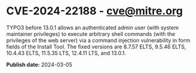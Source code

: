 # CVE-2024-22188 - cve@mitre.org

TYPO3 before 13.0.1 allows an authenticated admin user (with system maintainer privileges) to execute arbitrary shell commands (with the privileges of the web server) via a command injection vulnerability in form fields of the Install Tool. The fixed versions are 8.7.57 ELTS, 9.5.46 ELTS, 10.4.43 ELTS, 11.5.35 LTS, 12.4.11 LTS, and 13.0.1.

**Publish date:** 2024-03-05
